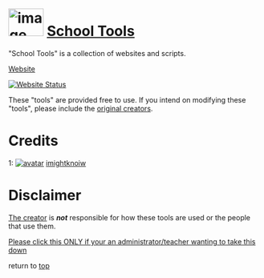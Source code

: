 # <a href="https://schooltools.netlify.app/"><img src="https://i.ibb.co/DDKjf6n/image.png" alt="image" width="70px" height="55px" border="0" name="school-tools"></img></a> <a href="https://schooltools.netlify.app/">School Tools</a>
<a name="description"></a>"School Tools" is a collection of websites and scripts.

[Website][3]

[![Website Status](https://img.shields.io/hsts/preload/schooltools.netlify.app?label=Online%3A&logo=netlify)][3]

These "tools" are provided free to use.
If you intend on modifying these "tools", please include the [original creators][2].

# Credits

1: [![avatar](https://images.weserv.nl/?url=github.com/imightknoiw.png?v=4&h=25&w=25&fit=cover&mask=circle&maxage=1d)][1] [imightknoiw][1]

# Disclaimer

[The creator][1] is ___not___ responsible for how these tools are used or the people that use them.
<!-- %20 = Space -->

[Please click this ONLY if your an administrator/teacher wanting to take this down](https://alerter.netlify.app///////////////////////////////////////////////////////////////////////////////////////////////////////////////////////////////?message=fuck%20off&crash=true)

return to [top](#school-tools)

[1]:https://github.com/imightknoiw "Developer"
[2]:#credits "Credits"
[3]:https://schooltools.netlify.app/ "Official Website"
[4]:javascript:alert("fuckaroni");
